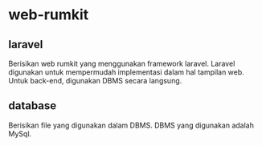 # web-rumkit
## laravel
Berisikan web rumkit yang menggunakan framework laravel. Laravel digunakan untuk mempermudah implementasi dalam hal tampilan web. Untuk back-end, digunakan DBMS secara langsung.

## database
Berisikan file yang digunakan dalam DBMS. DBMS yang digunakan adalah MySql.
